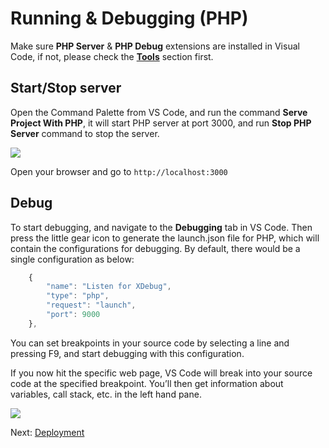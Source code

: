 # Running & Debugging (PHP)

Make sure **PHP Server** & **PHP Debug** extensions are installed in Visual Code, if not, please check the [**Tools**](environment/tools/php) section first.

## Start/Stop server

Open the Command Palette from VS Code, and run the command **Serve Project With PHP**, it will start PHP server at port 3000, and run **Stop PHP Server** command to stop the server.

![](_media/php/vs_code_debug.png) 

Open your browser and go to `http://localhost:3000`


## Debug
To start debugging, and navigate to the **Debugging** tab in VS Code. Then press the little gear icon to generate the launch.json file for PHP, which will contain the configurations for debugging. By default, there would be a single configuration as below:

```javascript
    {
        "name": "Listen for XDebug",
        "type": "php",
        "request": "launch",
        "port": 9000
    },
```
You can set breakpoints in your source code by selecting a line and pressing F9, and start debugging with this configuration.

If you now hit the specific web page, VS Code will break into your source code at the specified breakpoint. You’ll then get information about variables, call stack, etc. in the left hand pane.


![](_media/php/vs_code_debug.gif) 


Next: [Deployment](deployment/)